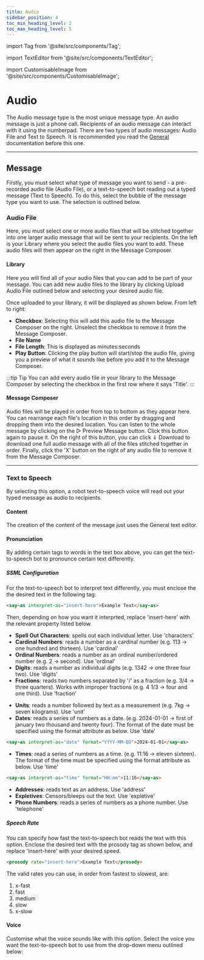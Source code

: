```yaml
---
title: Audio
sidebar_position: 4
toc_min_heading_level: 2
toc_max_heading_level: 5
---
```


import Tag from '@site/src/components/Tag';

import TextEditor from '@site/src/components/TextEditor';

import CustomisableImage from '@site/src/components/CustomisableImage';

# Audio

The Audio message type is the most unique message type. An audio message is just a phone call. Recipients of an audio message can interact with it using the numberpad. There are two types of audio messages: Audio File and Text to Speech. It is recommended you read the [General](./general) documentation before this one.

---


## Message

Firstly, you must select what type of message you want to send - a pre-recorded audio file (Audio File), or a text-to-speech bot reading out a typed message (Text to Speech). To do this, select the bubble of the message type you want to use. The selection is outlined below.

<CustomisableImage src="/img/campaign-voice-message-type.png" alt="Audio Message Type Selection" width="400"/>

### Audio File

Here, you must select one or more audio files that will be stitched together into one larger audio message that will be sent to your recipients. On the left is your Library where you select the audio files you want to add. These audio files will then appear on the right in the Message Composer.

#### Library

Here you will find all of your audio files that you can add to be part of your message. You can add new audio files to the library by clicking <Tag colour="#FFFFFF" borderColour="#1582d8" fontColour="#1582d8">Upload Audio File</Tag> outlined below and selecting your desired audio file.

<CustomisableImage src="/img/campaign-voice-library-upload.png" alt="Upload New Audio to Library" width="400"/>

Once uploaded to your library, it will be displayed as shown below. From left to right:
- **Checkbox**: Selecting this will add this audio file to the Message Composer on the right. Unselect the checkbox to remove it from the Message Composer.
- **File Name**
- **File Length**: This is displayed as minutes:seconds
- **Play Button**: Clicking the play button will start/stop the audio file, giving you a preview of what it sounds like before you add it to the Message Composer.

<CustomisableImage src="/img/campaign-voice-files.png" alt="Annotation of Audio Files in Library" width="600"/>

:::tip Tip
You can add every audio file in your library to the Message Composer by selecting the checkbox in the first row where it says 'Title'. 
:::


#### Message Composer

Audio files will be played in order from top to bottom as they appear here. You can rearrange each file's location in this order by dragging and dropping them into the desired location. You can listen to the whole message by clicking on the <Tag colour="#FFFFFF" borderColour="#d8dde1" fontColour="#77828a">&#x25B7; Preview Message</Tag> button. Click this button again to pause it. On the right of this button, you can click <Tag colour="#FFFFFF" borderColour="#d8dde1" fontColour="#77828a">⇓ Download</Tag> to download one full audio message with all of the files stitched together in order. Finally, click the 'X' button on the right of any audio file to remove it from the Message Composer.

<CustomisableImage src="/img/campaign-voice-message-composer.png" alt="Annotation of Message Composer" width="600"/>


---

### Text to Speech

By selecting this option, a robot text-to-speech voice will read out your typed message as audio to recipients.

#### Content

The creation of the content of the message just uses the General text editor.

<TextEditor />



#### Pronunciation

By adding certain tags to words in the text box above, you can get the text-to-speech bot to pronounce certain text differently.

##### SSML Configuration

For the text-to-speech bot to interpret text differently, you must enclose the the desired text in the following tag:
```HTML SSML Configuration
<say-as interpret-as="insert-here">Example Text</say-as>
```
Then, depending on how you want it interprted, replace 'insert-here' with the relevant property listed below.

- **Spell Out Characters**: spells out each individual letter. Use 'characters'
- **Cardinal Numbers**: reads a number as a cardinal number (e.g. 113 -> one hundred and thirteen). Use 'cardinal'
- **Ordinal Numbers**: reads a number as an ordinal number/ordered number (e.g. 2 -> second). Use 'ordinal'
- **Digits**: reads a number as individual digits (e.g. 1342 -> one three four two). Use 'digits'
- **Fractions**: reads two numbers separated by '/' as a fraction (e.g. 3/4 -> three quarters). Works with improper fractions (e.g. 4 1/3 -> four and one third). Use 'fraction'

[comment]: <> (need to confirm how the fractions are pronounced for more accurate guides)

- **Units**: reads a number followed by text as a measurement (e.g. 7kg -> seven kilograms). Use 'unit'
- **Dates**: reads a series of numbers as a date. (e.g. 2024-01-01 -> first of january two thousand and twenty four). The format of the date must be specified using the format attribute as below. Use 'date'
```HTML SSML Configuration Dates
<say-as interpret-as="date" format="YYYY-MM-DD">2024-01-01</say-as>
```

[comment]: <> (need to confirm how the dates are pronounced for more accurate guides)

- **Times**: read a series of numbers as a time. (e.g. 11:16 -> eleven sixteen). The format of the time must be specified using the format attribute as below. Use 'time'
```HTML SSML Configuration Time
<say-as interpret-as="time" format="HH:mm">11:16</say-as>
```

[comment]: <> (need to confirm how the times are pronounced for more accurate guides)

- **Addresses**: reads text as an address. Use 'address'
- **Expletives**: Censors/bleeps out the text. Use 'expletive'
- **Phone Numbers**: reads a series of numbers as a phone number. Use 'telephone'

##### Speech Rate

You can specify how fast the text-to-speech bot reads the text with this option. Enclose the desired text with the prosody tag as shown below, and replace 'insert-here' with your desired speed.

```HTML Speech Rate
<prosody rate="insert-here">Example Text</prosody>
```

The valid rates you can use, in order from fastest to slowest, are:

1. x-fast
2. fast
3. medium
4. slow
5. x-slow

#### Voice

Customise what the voice sounds like with this option. Select the voice you want the text-to-speech bot to use from the drop-down menu outlined below:

<CustomisableImage src="/img/campaign-voice-text-to-speech-voice.png" alt="Voice Selector for Text-to-Speech"/>

